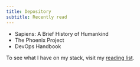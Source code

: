 ```yaml
---
title: Depository
subtitle: Recently read
---
```

- Sapiens: A Brief History of Humankind
- The Phoenix Project
- DevOps Handbook

To see what I have on my stack, visit my [reading list](/page/tsundoku).
